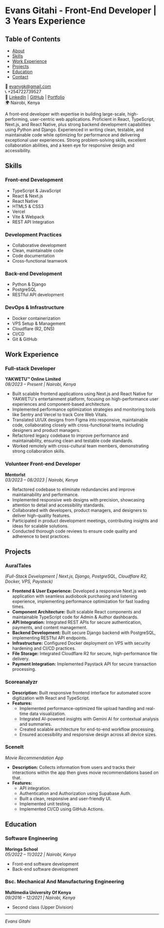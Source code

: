 # Evans Gitahi - Front-End Developer | 3 Years Experience

## Table of Contents

- [About](#about)
- [Skills](#skills)
- [Work Experience](#work-experience)
- [Projects](#projects)
- [Education](#education)
- [Contact](#contact)

📧 [evanygk@gmail.com](mailto:evanygk@gmail.com)  
📞 +254722739527  
🔗 [LinkedIn](#) | [GitHub](#) | [Portfolio](#)  
🌍 Nairobi, Kenya  

A front-end developer with expertise in building large-scale, high-performing, user-centric web applications. Proficient in React, TypeScript, Next.js, and React Native, plus strong backend development capabilities using Python and Django. Experienced in writing clean, testable, and maintainable code while optimizing for performance and delivering exceptional user experiences. Strong problem-solving skills, excellent collaboration abilities, and a keen eye for responsive design and accessibility.

## Skills

### Front-end Development
- TypeScript & JavaScript
- React & Next.js
- React Native
- HTML5 & CSS3
- Vercel
- Vite & Webpack
- REST API Integration

### Development Practices
- Collaborative development
- Clean, maintainable code
- Code documentation
- Cross-functional teamwork

### Back-end Development
- Python & Django
- PostgreSQL
- RESTful API development

### DevOps & Infrastructure
- Docker containerization
- VPS Setup & Management
- Cloudflare (R2, DNS)
- CI/CD
- Git & GitHub

## Work Experience

### Full-stack Developer  
**YAKWETU™ Online Limited**  
*08/2023 – Present | Nairobi, Kenya*  
- Built scalable frontend applications using Next.js and React Native for YAKWETU's entertainment platform, focusing on high-performance user experiences and component-based architecture.  
- Implemented performance optimization strategies and monitoring tools like Sentry and Vercel to track Core Web Vitals.  
- Translated UI/UX designs from Figma into responsive, maintainable code, collaborating closely with cross-functional teams including designers and product managers.  
- Refactored legacy codebase to improve performance and maintainability, ensuring clean and testable code standards.  
- Worked remotely with cross-cultural team members, demonstrating strong collaboration skills.

### Volunteer Front-end Developer  
**Mentorlst**  
*03/2023 – 08/2023 | Nairobi, Kenya*  
- Refactored codebase to eliminate redundancies and improve maintainability and performance.  
- Implemented responsive web designs with precision, showcasing attention to detail and accessibility standards.  
- Collaborated with developers, product managers, and designers to deliver high-quality features.  
- Participated in product development meetings, contributing insights and ideas for scalable solutions.  
- Conducted thorough code reviews to ensure code quality and adherence to best practices.

## Projects

### AuralTales  
*(Full-Stack Development | Next.js, Django, PostgreSQL, Cloudflare R2, Docker, VPS, Paystack)*  
- **Frontend & User Experience:** Developed a responsive Next.js web application with seamless audiobook purchasing and listening experience, implementing performance optimization for fast loading times.  
- **Component Architecture:** Built scalable React components and maintainable TypeScript code for Admin & Author dashboards.  
- **API Integration:** Integrated REST APIs for secure authentication, payments, and content management.  
- **Backend Development:** Built secure Django backend with PostgreSQL, implementing RESTful API endpoints.  
- **Infrastructure:** Configured Docker deployment on VPS with security hardening and CI/CD practices.  
- **File Storage:** Integrated Cloudflare R2 for secure, high-performance file delivery.  
- **Payment Integration:** Implemented Paystack API for secure transaction processing.

### Scoreanalyzr  
- **Description:** Built responsive frontend interface for automated score digitization with React and TypeScript.  
- **Features:**  
  - Implemented performance-optimized file upload handling and real-time data visualization.  
  - Integrated AI-powered insights with Gemini AI for contextual analysis and summaries.  
  - Created scalable architecture for end-to-end workflow processing.  
  - Ensured accessibility and responsive design across all device sizes.

### SceneIt  
*Movie Recommendation App*  
- **Description:** Collects information from users and tracks their interactions within the app then gives movie recommendations based on that.  
- **Features:**  
  - API integration.  
  - Authentication and Authorization using Supabase Auth.  
  - Built a clean, responsive and user-friendly UI.  
  - Implemented unit testing.  
  - Implemented CI/CD using GitHub Actions.

## Education

### Software Engineering  
**Moringa School**  
*05/2022 – 11/2022 | Nairobi, Kenya*  
- Front-end software development  
- Back-end software development  

### Bsc. Mechanical And Manufacturing Engineering  
**Multimedia University Of Kenya**  
*09/2016 – 12/2021 | Nairobi, Kenya*  
- Second class (Upper Division)  

---

*Evans Gitahi*